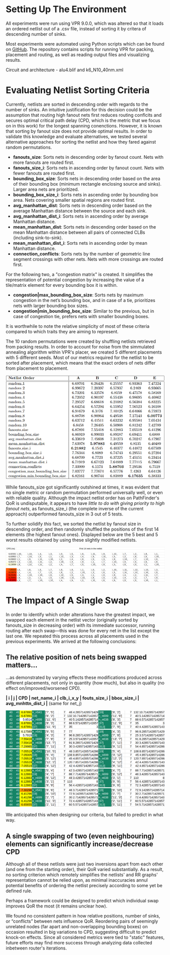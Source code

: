 # Setting Up The Environment
All experiments were run using VPR 9.0.0, which was altered so that it loads an ordered netlist out of a .csv file, instead of sorting it by critera of descending number of sinks.

Most experiments were automated using Python scripts which can be found on [GitHub](https://github.com/lkuresevic/orderfinder-for-pathfinder/). The repository contains scripts for running VPR for packing, placement and routing, as well as reading output files and visualizing results.

Circuit and architecture - alu4.blif and k6_N10_40nm.xml

# Evaluating Netlist Sorting Criteria
Currently, netlists are sorted in descending order with regards to the number of sinks. An intuitive justification for this decision could be the assumption that routing high fanout nets first reduces routing conflcits and secures optimal critical path delay (CPD, which is the metric that we focus on in this work) for the longest spanning conenctions. However, it is known that sorting by fanout size does not provide optimal results.
In order to validate this knowledge and evaluate alternatives, we tested several alternative approaches for sorting the netlist and how they fared against random permutations.

* **fanouts_size**: Sorts nets in descending order by fanout count. Nets with more fanouts are routed first.
* **fanouts_size_i**: Sorts nets in ascending order by fanout count. Nets with fewer fanouts are routed first.
* **bounding_box_size**: Sorts nets in descending order based on the area of their bounding box (minimum rectangle enclosing source and sinks). Larger area nets are prioritized.
* **bounding_box_size_i**: Sorts nets in ascending order by bounding box area. Nets covering smaller spatial regions are routed first.
* **avg_manhattan_dist**: Sorts nets in descending order based on the average Manhattan distance between the source and each sink. 
* **avg_manhattan_dist_i**: Sorts nets in ascending order by average Manhattan distance.
* **mean_manhattan_dist**: Sorts nets in descending order based on the mean Manhattan distance between all pairs of connected CLBs (including sink-to-sink).
* **mean_manhattan_dist_i**: Sorts nets in ascending order by mean Manhattan distance.
* **connection_conflicts**: Sorts nets by the number of geometric line segment crossings with other nets. Nets with more crossings are routed first.

For the following two, a "congestion matrix" is created. It simplifies the representation of potential congestion by increasing the value of a tile/matrix element for every bounding box it is within.
* **congestion|max_bounding_box_size**: Sorts nets by maximum congestion in the net’s bounding box, and in case of a tie, prioritizes nets with larger bounding box sizes.
* **congestion|min_bounding_box_size**: Similar to the previous, but in case of congestion tie, prefers nets with smaller bounding boxes.

It is worthwhile to note the relative simplicity of most of these criteria compared to which traits they are aiming to represent.

The 10 random permutations were created by shuffling netlists retrieved from packing results. In order to account for noise from the simmulated annealing algorithm within VPR's placer, we created 5 different placements with 5 different seeds. 
Most of our metrics required for the netlist to be sorted after placement, which means that the exact orders of nets differ from placement to placement.

![Table 1](https://github.com/lkuresevic/orderfinder-for-pathfinder/blob/main/Report_1/table_1.png)

While fanouts_size got significantly outshined at times, it was evident that no single metric or random permutation performed universally well, or even with reliable quality. Although the impact netlist order has on PathFinder's QoR is undisputable, it appears to have _little to do with giving priority to high fanout nets_, as fanouts_size_i (the complete inverse of the current approach) outperformed fanouts_size in 3 out of 5 tests.

To further solidify _this_ fact, we sorted the netlist by fanout size in descending order, and then randomly shuffled the positions of the first 14 elements (the highest fanout ones). Displayed below are the 5 best and 5 worst results obtained by using these slightly modified netlists.

![Table 2](https://github.com/lkuresevic/orderfinder-for-pathfinder/blob/main/Report_1/table_2.png)

# The Impact of A Single Swap
In order to identify which order alterations have the greatest impact, we swapped each element in the netlist vector (originally sorted by fanouts_size in decreasing order) with its immediate successor, running routing after each swap—this was done for every net in the list except the last one. We repeated this process across all placements used in the previous experiments.
We arrived at the following conclusions:

## The relative position of nets being swapped matters...
...as demonstrated by varying effects these modifications produced across different placements, not only in quantity (how much), but also in quality (no effect on/improved/worsened CPD).

**| i | j | CPD | net_name_i | clb_i_x_y | fouts_size_i | bbox_size_i | avg_mnhttn_dist_i |** (same for net_j)

![A](https://github.com/lkuresevic/orderfinder-for-pathfinder/blob/main/Report_1/table_A.png)
![B](https://github.com/lkuresevic/orderfinder-for-pathfinder/blob/main/Report_1/table_B.png)
![C](https://github.com/lkuresevic/orderfinder-for-pathfinder/blob/main/Report_1/table_C.png)
![D](https://github.com/lkuresevic/orderfinder-for-pathfinder/blob/main/Report_1/table_D.png)
![E](https://github.com/lkuresevic/orderfinder-for-pathfinder/blob/main/Report_1/table_E.png)

We anticipated this when designing our criteria, but failed to predict in what way.

## A single swapping of two (even neighbouring) elements can significantly increase/decrease CPD 
Although all of these netlists were just two inversions apart from each other (and one from the starting order), their QoR varied substantially. As a result, no sorting criterion which remotely simplifies the netlists' and RR graphs' representation cannot be relied upon, as minimal inaccuracies annul potential benefits of ordering the netlist precisely according to some yet be defined rule.

Perhaps a framework could be designed to predict which individual swap improves QoR the most (it remains unclear how).

We found no consistent pattern in how relative positions, number of sinks, or “conflicts” between nets influence QoR. Reordering pairs of seemingly unrelated nodes (far apart and non-overlapping bounding boxes) on occasion resulted in big variations to CPD, suggesting difficult to predict knock-on effects. Since all considered metrics were tied to "static" features, future efforts may find more success through analyzing data collected inbetween router's iterations. 
